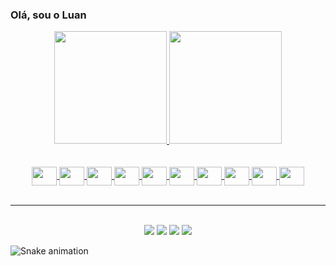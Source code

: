 ### Olá, sou o Luan

<div align="center">
  <a href="https://github.com/luan-tomiozzo-martinello">
  <img height="180em" src="https://github-readme-stats.vercel.app/api?username=luan-tomiozzo-martinello&show_icons=true&theme=highcontrast&include_all_commits=true&count_private=true"/>
  <img height="180em" src="https://github-readme-stats.vercel.app/api/top-langs/?username=luan-tomiozzo-martinello&layout=compact&langs_count=7&theme=highcontrast"/>
</div>
    

<div align="center"><br>
<br>
  <img align="center" height="30" width="40" src="https://cdn.jsdelivr.net/gh/devicons/devicon/icons/java/java-original.svg">
  <img align="center" height="30" width="40" src="https://cdn.jsdelivr.net/gh/devicons/devicon/icons/spring/spring-original-wordmark.svg">
  <img align="center" height="30" width="40" src="https://cdn.jsdelivr.net/gh/devicons/devicon/icons/mysql/mysql-original-wordmark.svg">
  <img align="center" height="30" width="40" src="https://cdn.jsdelivr.net/gh/devicons/devicon/icons/postgresql/postgresql-original-wordmark.svg">
  <img align="center" height="30" width="40" src="https://cdn.jsdelivr.net/gh/devicons/devicon/icons/oracle/oracle-original.svg">          
  <img align="center" height="30" width="40" src="https://cdn.jsdelivr.net/gh/devicons/devicon/icons/css3/css3-original.svg">
  <img align="center" height="30" width="40" src="https://cdn.jsdelivr.net/gh/devicons/devicon/icons/html5/html5-original.svg">
  <img align="center" height="30" width="40" src="https://cdn.jsdelivr.net/gh/devicons/devicon/icons/typescript/typescript-original.svg">
  <img align="center" height="30" width="40" src="https://cdn.jsdelivr.net/gh/devicons/devicon/icons/docker/docker-original-wordmark.svg">
  <img align="center" height="30" width="40" src="https://cdn.jsdelivr.net/gh/devicons/devicon/icons/react/react-original-wordmark.svg">          
  <br>
  <br>
</div>

---
<div align="center"> 
<br>
  <a href="https://www.instagram.com/luan.tomiozzo" target="_blank"><img src="https://img.shields.io/badge/-Instagram-%23E4405F?style=for-the-badge&logo=instagram&logoColor=white" target="_blank"></a>
  <a href="https://join.skype.com/invite/ebY0POQXnO3k" target="_blank"><img src="https://img.shields.io/badge/Skype-%2300AFF0.svg?style=for-the-badge&logo=Skype&logoColor=white" target="_blank"></a> 
  <a href = "mailto:informatica19@martinello.com.br"><img src="https://img.shields.io/badge/Microsoft_Outlook-0078D4?style=for-the-badge&logo=microsoft-outlook&logoColor=white" target="_blank"></a>
  <a href="https://www.linkedin.com/in/luan-pedro-tomiozzo" target="_blank"><img src="https://img.shields.io/badge/linkedin-%230077B5.svg?style=for-the-badge&logo=linkedin&logoColor=white" target="_blank"></a> 
</div>
  
  ![Snake animation](https://github.com/luan-tomiozzo-martinello/luan-tomiozzo-martinello/blob/output/github-contribution-grid-snake.svg)



